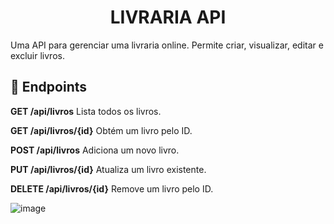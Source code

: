 <h1 align="center"> LIVRARIA API </h1>
Uma API para gerenciar uma livraria online. Permite criar, visualizar, editar e excluir livros.

<h2><b>🔖 Endpoints </b></h2>

<b>GET /api/livros</b>
Lista todos os livros.

<b>GET /api/livros/{id}</b>
Obtém um livro pelo ID.

<b>POST /api/livros</b>
Adiciona um novo livro.

<b>PUT /api/livros/{id}</b>
Atualiza um livro existente.

<b>DELETE /api/livros/{id}</b>
Remove um livro pelo ID.

![image](https://github.com/user-attachments/assets/cadcf804-5317-4e24-bdb7-d1c873a8a005)


